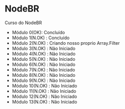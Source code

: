 # NodeBR
Curso do NodeBR

* Módulo 0(OK): Concluído 
* Módulo 1(N.OK) : Concluído 
* Módulo 2(N.OK) : Criando nosso proprio Array.Filter
* Módulo 3(N.OK) : Não Iniciado 
* Módulo 4(N.OK)  : Não Iniciado
* Módulo 5(N.OK) : Não Iniciado 
* Módulo 6(N.OK) : Não Iniciado 
* Módulo 7(N.OK) : Não Iniciado
* Módulo 8(N.OK) : Não Iniciado
* Módulo 9(N.OK) : Não Iniciado
* Módulo 10(N.OK) : Não Iniciado
* Módulo 11(N.OK) : Não Iniciado
* Módulo 12(N.OK) : Não Iniciado
* Módulo 13(N.OK) : Não Iniciado
